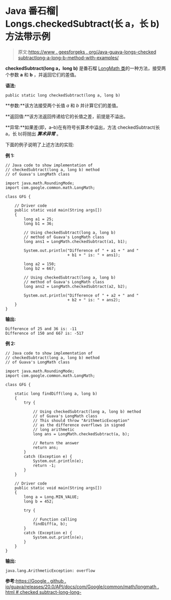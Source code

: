 # Java 番石榴| Longs.checkedSubtract(长 a，长 b)方法带示例

> 原文:[https://www . geesforgeks . org/Java-guava-longs-checked subtractlong-a-long-b-method-with-examples/](https://www.geeksforgeeks.org/java-guava-longs-checkedsubtractlong-a-long-b-method-with-examples/)

**checkedSubtract(long a，long b)** 是番石榴 [LongMath 类](https://www.geeksforgeeks.org/longmath-class-guava-java/)的一种方法，接受两个参数 **a** 和 **b** ，并返回它们的差值。

**语法:**

```
public static long checkedSubtract(long a, long b)

```

**参数:**该方法接受两个长值 *a* 和 *b* 并计算它们的差值。

**返回值:**该方法返回传递给它的长值之差，前提是不溢出。

**异常:**如果差(即，a–b)在有符号长算术中溢出，方法 checkedSubtract(长 a，长 b)将抛出 ***算术异常*** 。

下面的例子说明了上述方法的实现:

**例 1:**

```
// Java code to show implementation of
// checkedSubtract(long a, long b) method
// of Guava's LongMath class

import java.math.RoundingMode;
import com.google.common.math.LongMath;

class GFG {

    // Driver code
    public static void main(String args[])
    {
        long a1 = 25;
        long b1 = 36;

        // Using checkedSubtract(long a, long b)
        // method of Guava's LongMath class
        long ans1 = LongMath.checkedSubtract(a1, b1);

        System.out.println("Difference of " + a1 + " and "
                           + b1 + " is: " + ans1);

        long a2 = 150;
        long b2 = 667;

        // Using checkedSubtract(long a, long b)
        // method of Guava's LongMath class
        long ans2 = LongMath.checkedSubtract(a2, b2);

        System.out.println("Difference of " + a2 + " and "
                           + b2 + " is: " + ans2);
    }
}
```

**输出:**

```
Difference of 25 and 36 is: -11
Difference of 150 and 667 is: -517

```

**例 2:**

```
// Java code to show implementation of
// checkedSubtract(long a, long b) method
// of Guava's LongMath class

import java.math.RoundingMode;
import com.google.common.math.LongMath;

class GFG {

    static long findDiff(long a, long b)
    {
        try {

            // Using checkedSubtract(long a, long b) method
            // of Guava's LongMath class
            // This should throw "ArithmeticException"
            // as the difference overflows in signed
            // long arithmetic
            long ans = LongMath.checkedSubtract(a, b);

            // Return the answer
            return ans;
        }
        catch (Exception e) {
            System.out.println(e);
            return -1;
        }
    }

    // Driver code
    public static void main(String args[])
    {
        long a = Long.MIN_VALUE;
        long b = 452;

        try {

            // Function calling
            findDiff(a, b);
        }
        catch (Exception e) {
            System.out.println(e);
        }
    }
}
```

**输出:**

```
java.lang.ArithmeticException: overflow

```

**参考:**[https://Google . github . io/guava/releases/20.0/API/docs/com/Google/common/math/longmath . html # checked subtract-long-long-](https://google.github.io/guava/releases/20.0/api/docs/com/google/common/math/LongMath.html#checkedSubtract-long-long-)